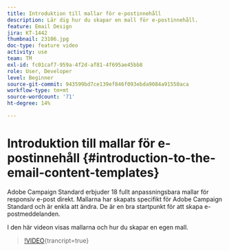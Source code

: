 ```yaml
---
title: Introduktion till mallar för e-postinnehåll
description: Lär dig hur du skapar en mall för e-postinnehåll.
feature: Email Design
jira: KT-1442
thumbnail: 23106.jpg
doc-type: feature video
activity: use
team: TM
exl-id: fc01caf7-959a-4f2d-af81-4f695ae45bb8
role: User, Developer
level: Beginner
source-git-commit: 943599bd7ce139ef846f093ebda9084a91550aca
workflow-type: tm+mt
source-wordcount: '71'
ht-degree: 14%

---
```


# Introduktion till mallar för e-postinnehåll {#introduction-to-the-email-content-templates}

Adobe Campaign Standard erbjuder 18 fullt anpassningsbara mallar för responsiv e-post direkt. Mallarna har skapats specifikt för Adobe Campaign Standard och är enkla att ändra. De är en bra startpunkt för att skapa e-postmeddelanden.

I den här videon visas mallarna och hur du skapar en egen mall.

>[!VIDEO](https://video.tv.adobe.com/v/23106?learn=on){trancript=true}
